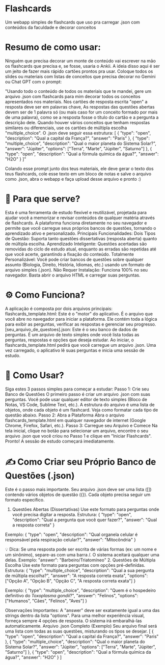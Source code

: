 # Flashcards
Um webapp simples de flashcards que uso pra carregar .json com conteúdos da faculdade e decorar conceitos

# Resumo de como usar:
Ninguém que precisa decorar um monte de conteúdo vai escrever na mão os flashcards que precisa e, se fosse, usaria o Ankii. A ideia disso aqui é ser um jeito de fazer mais rápido cartões prontos pra usar. 
Coloque todos os slides ou materiais com listas de conceitos que precisa decorar no Gemini ou Chat GPT com o prompt:

"Usando todo o conteúdo de todos os materiais que te mandei, gere um arquivo .json com flashcards para mim decorar todos os conceitos apresentados nos materiais. Nos cartões de resposta escrita "open" a resposta deve ser em palavras chave, As respostas das questões abertas devem ser de 1 palavra só (ou mais caso for um conceito formado por mais de uma palavra), como se a resposta fosse o título do cartão e a pergunta a descrição dele. Quando houver vários conceitos que tenham respostas similares ou diferenciais, use os cartões de múltipla escolha "multiple_choice". O .json deve seguir essa estrutura: [
    {
        "type": "open",
        "description": "Qual a capital da França?",
        "answer": "Paris"
    },
    {
        "type": "multiple_choice",
        "description": "Qual o maior planeta do Sistema Solar?",
        "answer": "Júpiter",
        "options": ["Terra", "Marte", "Júpiter", "Saturno"]
    },
    {
        "type": "open",
        "description": "Qual a fórmula química da água?",
        "answer": "H2O"
    }
]"

Colando esse prompt junto dos teus materiais, ele deve gerar o texto dos teus flashcards, cole esse texto em um bloco de notas e salve o arquivo como .json, abra o webapp e faça upload desse arquivo e pronto :) 

# 📖 Para que serve?
Esta é uma ferramenta de estudo flexível e reutilizável, projetada para ajudar você a memorizar e revisar conteúdos de qualquer matéria através de flashcards. A plataforma funciona diretamente no seu navegador e permite que você carregue seus próprios bancos de questões, tornando o aprendizado ativo e personalizado.
Principais Funcionalidades:
Dois Tipos de Questão: Suporta tanto questões dissertativas (resposta aberta) quanto de múltipla escolha.
Aprendizado Inteligente: Questões acertadas são removidas do ciclo de estudo atual, enquanto as erradas são repetidas até que você acerte, garantindo a fixação do conteúdo.
Totalmente Personalizável: Você pode criar bancos de questões sobre qualquer assunto (Biologia, Direito, História, Idiomas, etc.) usando um formato de arquivo simples (.json).
Não Requer Instalação: Funciona 100% no seu navegador. Basta abrir o arquivo HTML e carregar suas perguntas.

# ⚙️ Como Funciona?
A aplicação é composta por dois arquivos principais:
flashcards_template.html: Este é o "motor" do aplicativo. É o arquivo que você abre no navegador para iniciar a plataforma. Ele contém toda a lógica para exibir as perguntas, verificar as respostas e gerenciar seu progresso.
[seu_arquivo_de_questoes].json: Este é o seu banco de dados de perguntas. É um arquivo de texto simples onde você lista todas as perguntas, respostas e opções que deseja estudar.
Ao iniciar, o flashcards_template.html pedirá que você carregue um arquivo .json. Uma vez carregado, o aplicativo lê suas perguntas e inicia uma sessão de estudo.

# 🚀 Como Usar?
Siga estes 3 passos simples para começar a estudar:
Passo 1: Crie seu Banco de Questões
O primeiro passo é criar um arquivo .json com suas perguntas. Você pode usar qualquer editor de texto simples (Bloco de Notas, VS Code, Sublime Text, etc.).
A estrutura do arquivo é uma lista de objetos, onde cada objeto é um flashcard. Veja como formatar cada tipo de questão abaixo.
Passo 2: Abra a Plataforma
Abra o arquivo flashcards_template.html em qualquer navegador de internet (Google Chrome, Firefox, Safari, etc.).
Passo 3: Carregue seu Arquivo e Comece
Na tela inicial, clique no botão para selecionar um arquivo, encontre o seu arquivo .json que você criou no Passo 1 e clique em "Iniciar Flashcards". Pronto! A sessão de estudo começará imediatamente.

# ✍️ Como Criar seu Próprio Banco de Questões (.json)
Este é o passo mais importante. Seu arquivo .json deve ser uma lista ([]) contendo vários objetos de questão ({}). Cada objeto precisa seguir um formato específico.
1. Questões Abertas (Dissertativas)
Use este formato para perguntas onde você precisa digitar a resposta.
Estrutura:
{
  "type": "open",
  "description": "Qual a pergunta que você quer fazer?",
  "answer": "Qual a resposta correta"
}


Exemplo:
{
  "type": "open",
  "description": "Qual organela celular é responsável pela respiração celular?",
  "answer": "Mitocôndria"
}


💡 Dica: Se uma resposta pode ser escrita de várias formas (ex: um nome e um sinônimo), separe-as com uma barra /. O sistema aceitará qualquer uma delas.
Exemplo: "answer": "Barbeiro/Triatomíneo"
2. Questões de Múltipla Escolha
Use este formato para perguntas com opções pré-definidas.
Estrutura:
{
  "type": "multiple_choice",
  "description": "Qual a sua pergunta de múltipla escolha?",
  "answer": "A resposta correta exata",
  "options": ["Opção A", "Opção B", "Opção C", "A resposta correta exata"]
}


Exemplo:
{
  "type": "multiple_choice",
  "description": "Quem é o hospedeiro definitivo do *Toxoplasma gondii*?",
  "answer": "Felinos",
  "options": ["Humanos", "Cães", "Felinos", "Aves"]
}


Observações Importantes:
A "answer" deve ser exatamente igual a uma das strings dentro da lista "options".
Para uma melhor experiência visual, forneça sempre 4 opções de resposta. O sistema irá embaralhá-las automaticamente.
Arquivo .json Completo (Exemplo)
Seu arquivo final será uma lista com todas as suas questões, misturando os tipos se desejar.
[
    {
        "type": "open",
        "description": "Qual a capital da França?",
        "answer": "Paris"
    },
    {
        "type": "multiple_choice",
        "description": "Qual o maior planeta do Sistema Solar?",
        "answer": "Júpiter",
        "options": ["Terra", "Marte", "Júpiter", "Saturno"]
    },
    {
        "type": "open",
        "description": "Qual a fórmula química da água?",
        "answer": "H2O"
    }
]
